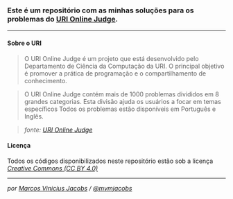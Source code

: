 ### Este é um repositório com as minhas soluções para os problemas do [URI Online Judge].

---

#### Sobre o URI
> O URI Online Judge é um projeto que está desenvolvido pelo Departamento de Ciência da Computação da URI.
> O principal objetivo é promover a prática de programação e o compartilhamento de conhecimento.  

> O URI Online Judge contém mais de 1000 problemas divididos em 8 grandes categorias.
> Esta divisão ajuda os usuários a focar em temas específicos
> Todos os problemas estão disponíveis em Português e Inglês.

> *fonte: [URI Online Judge]*

#### Licença

Todos os códigos disponibilizados neste repositório estão sob a licença *[Creative Commons (CC BY 4.0)]* 

---

*por [Marcos Vinicius Jacobs] / [@mvmjacobs]*

[URI Online Judge]: https://www.urionlinejudge.com.br/
[Creative Commons (CC BY 4.0)]: https://creativecommons.org/licenses/by/4.0/
[Marcos Vinicius Jacobs]: https://www.linkedin.com/in/mvmjacobs
[@mvmjacobs]: https://www.twitter.com/mvmjacobs
